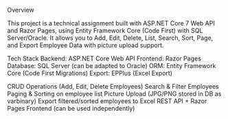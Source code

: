 Overview

This project is a technical assignment built with ASP.NET Core 7 Web API and Razor Pages, using Entity Framework Core (Code First) with SQL Server/Oracle.
It allows you to Add, Edit, Delete, List, Search, Sort, Page, and Export Employee Data with picture upload support.


Tech Stack
Backend: ASP.NET Core Web API
Frontend: Razor Pages
Database: SQL Server (can be adapted to Oracle)
ORM: Entity Framework Core (Code First Migrations)
Export: EPPlus (Excel Export)

CRUD Operations (Add, Edit, Delete Employees)
 Search & Filter Employees
 Paging & Sorting on employee list
 Picture Upload (JPG/PNG stored in DB as varbinary)
 Export filtered/sorted employees to Excel
 REST API + Razor Pages Frontend (can be used independently)
